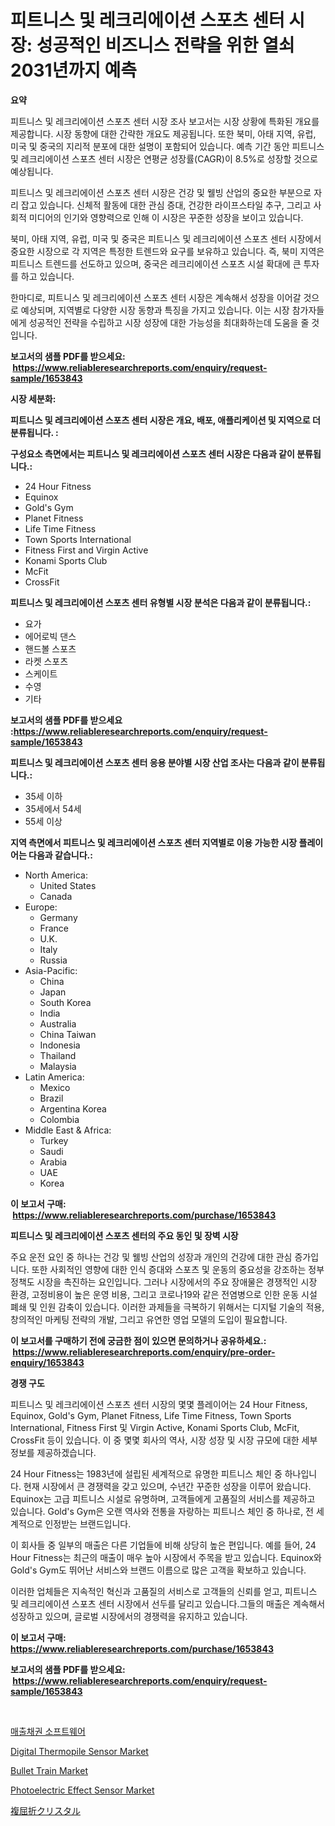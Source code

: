 <p><h1>피트니스 및 레크리에이션 스포츠 센터 시장: 성공적인 비즈니스 전략을 위한 열쇠 2031년까지 예측</h1></p><p><strong>요약</strong></p>
<p><p>피트니스 및 레크리에이션 스포츠 센터 시장 조사 보고서는 시장 상황에 특화된 개요를 제공합니다. 시장 동향에 대한 간략한 개요도 제공됩니다. 또한 북미, 아태 지역, 유럽, 미국 및 중국의 지리적 분포에 대한 설명이 포함되어 있습니다. 예측 기간 동안 피트니스 및 레크리에이션 스포츠 센터 시장은 연평균 성장률(CAGR)이 8.5%로 성장할 것으로 예상됩니다.</p><p>피트니스 및 레크리에이션 스포츠 센터 시장은 건강 및 웰빙 산업의 중요한 부분으로 자리 잡고 있습니다. 신체적 활동에 대한 관심 증대, 건강한 라이프스타일 추구, 그리고 사회적 미디어의 인기와 영향력으로 인해 이 시장은 꾸준한 성장을 보이고 있습니다.</p><p>북미, 아태 지역, 유럽, 미국 및 중국은 피트니스 및 레크리에이션 스포츠 센터 시장에서 중요한 시장으로 각 지역은 특정한 트렌드와 요구를 보유하고 있습니다. 즉, 북미 지역은 피트니스 트렌드를 선도하고 있으며, 중국은 레크리에이션 스포츠 시설 확대에 큰 투자를 하고 있습니다.</p><p>한마디로, 피트니스 및 레크리에이션 스포츠 센터 시장은 계속해서 성장을 이어갈 것으로 예상되며, 지역별로 다양한 시장 동향과 특징을 가지고 있습니다. 이는 시장 참가자들에게 성공적인 전략을 수립하고 시장 성장에 대한 가능성을 최대화하는데 도움을 줄 것입니다.</p></p>
<p><strong>보고서의 샘플 PDF를 받으세요: &nbsp;<a href="https://www.reliableresearchreports.com/enquiry/request-sample/1653843">https://www.reliableresearchreports.com/enquiry/request-sample/1653843</a></strong></p>
<p><strong>시장 세분화:</strong></p>
<p><strong> 피트니스 및 레크리에이션 스포츠 센터 시장은 개요, 배포, 애플리케이션 및 지역으로 더 분류됩니다. :</strong></p>
<p><strong>구성요소 측면에서는 피트니스 및 레크리에이션 스포츠 센터 시장은 다음과 같이 분류됩니다.:</strong></p>
<p><ul><li>24 Hour Fitness</li><li>Equinox</li><li>Gold's Gym</li><li>Planet Fitness</li><li>Life Time Fitness</li><li>Town Sports International</li><li>Fitness First and Virgin Active</li><li>Konami Sports Club</li><li>McFit</li><li>CrossFit</li></ul></p>
<p><strong> 피트니스 및 레크리에이션 스포츠 센터 유형별 시장 분석은 다음과 같이 분류됩니다.:</strong></p>
<p><ul><li>요가</li><li>에어로빅 댄스</li><li>핸드볼 스포츠</li><li>라켓 스포츠</li><li>스케이트</li><li>수영</li><li>기타</li></ul></p>
<p><strong>보고서의 샘플 PDF를 받으세요 :<a href="https://www.reliableresearchreports.com/enquiry/request-sample/1653843">https://www.reliableresearchreports.com/enquiry/request-sample/1653843</a></strong></p>
<p><strong> 피트니스 및 레크리에이션 스포츠 센터 응용 분야별 시장 산업 조사는 다음과 같이 분류됩니다.:</strong></p>
<p><ul><li>35세 이하</li><li>35세에서 54세</li><li>55세 이상</li></ul></p>
<p><strong>지역 측면에서 피트니스 및 레크리에이션 스포츠 센터 지역별로 이용 가능한 시장 플레이어는 다음과 같습니다.:</strong></p>
<p><ul>
    <li>
        North America:
        <ul>
            <li>United States</li>
            <li>Canada</li>
        </ul>
    </li>
    <li>
        Europe:
        <ul>
            <li>Germany</li>
            <li>France</li>
            <li>U.K.</li>
            <li>Italy</li>
            <li>Russia</li>
        </ul>
    </li>
    <li>
        Asia-Pacific:
        <ul>
            <li>China</li>
            <li>Japan</li>
            <li>South Korea</li>
            <li>India</li>
            <li>Australia</li>
            <li>China Taiwan</li>
            <li>Indonesia</li>
            <li>Thailand</li>
            <li>Malaysia</li>
        </ul>
    </li>
    <li>
        Latin America:
        <ul>
            <li>Mexico</li>
            <li>Brazil</li>
            <li>Argentina Korea</li>
            <li>Colombia</li>
        </ul>
    </li>
    <li>
        Middle East & Africa:
        <ul>
            <li>Turkey</li>
            <li>Saudi</li>
            <li>Arabia</li>
            <li>UAE</li>
            <li>Korea</li>
        </ul>
    </li>
    </ul></p>
<p><strong>이 보고서 구매: &nbsp;<a href="https://www.reliableresearchreports.com/purchase/1653843">https://www.reliableresearchreports.com/purchase/1653843</a></strong></p>
<p><strong>피트니스 및 레크리에이션 스포츠 센터의 주요 동인 및 장벽 시장</strong></p>
<p><p>주요 운전 요인 중 하나는 건강 및 웰빙 산업의 성장과 개인의 건강에 대한 관심 증가입니다. 또한 사회적인 영향에 대한 인식 증대와 스포츠 및 운동의 중요성을 강조하는 정부 정책도 시장을 촉진하는 요인입니다. 그러나 시장에서의 주요 장애물은 경쟁적인 시장 환경, 고정비용이 높은 운영 비용, 그리고 코로나19와 같은 전염병으로 인한 운동 시설 폐쇄 및 인원 감축이 있습니다. 이러한 과제들을 극복하기 위해서는 디지털 기술의 적용, 창의적인 마케팅 전략의 개발, 그리고 유연한 영업 모델의 도입이 필요합니다.</p></p>
<p><strong>이 보고서를 구매하기 전에 궁금한 점이 있으면 문의하거나 공유하세요.: &nbsp;<a href="https://www.reliableresearchreports.com/enquiry/pre-order-enquiry/1653843">https://www.reliableresearchreports.com/enquiry/pre-order-enquiry/1653843</a></strong></p>
<p><strong>경쟁 구도</strong></p>
<p><p>피트니스 및 레크리에이션 스포츠 센터 시장의 몇몇 플레이어는 24 Hour Fitness, Equinox, Gold's Gym, Planet Fitness, Life Time Fitness, Town Sports International, Fitness First 및 Virgin Active, Konami Sports Club, McFit, CrossFit 등이 있습니다. 이 중 몇몇 회사의 역사, 시장 성장 및 시장 규모에 대한 세부 정보를 제공하겠습니다.</p><p>24 Hour Fitness는 1983년에 설립된 세계적으로 유명한 피트니스 체인 중 하나입니다. 현재 시장에서 큰 경쟁력을 갖고 있으며, 수년간 꾸준한 성장을 이루어 왔습니다. Equinox는 고급 피트니스 시설로 유명하며, 고객들에게 고품질의 서비스를 제공하고 있습니다. Gold's Gym은 오랜 역사와 전통을 자랑하는 피트니스 체인 중 하나로, 전 세계적으로 인정받는 브랜드입니다.</p><p>이 회사들 중 일부의 매출은 다른 기업들에 비해 상당히 높은 편입니다. 예를 들어, 24 Hour Fitness는 최근의 매출이 매우 높아 시장에서 주목을 받고 있습니다. Equinox와 Gold's Gym도 뛰어난 서비스와 브랜드 이름으로 많은 고객을 확보하고 있습니다.</p><p>이러한 업체들은 지속적인 혁신과 고품질의 서비스로 고객들의 신뢰를 얻고, 피트니스 및 레크리에이션 스포츠 센터 시장에서 선두를 달리고 있습니다.그들의 매출은 계속해서 성장하고 있으며, 글로벌 시장에서의 경쟁력을 유지하고 있습니다.</p></p>
<p><strong>이 보고서 구매: &nbsp; <a href="https://www.reliableresearchreports.com/purchase/1653843">https://www.reliableresearchreports.com/purchase/1653843</a></strong></p>
<p><strong>보고서의 샘플 PDF를 받으세요: &nbsp;<a href="https://www.reliableresearchreports.com/enquiry/request-sample/1653843">https://www.reliableresearchreports.com/enquiry/request-sample/1653843</a></strong><strong></strong></p>
<p>&nbsp;</p>
<p><p><a href="https://github.com/trmesnao7959541/Market-Research-Report-List-1/blob/main/943212011015.md">매출채권 소프트웨어</a></p><p><a href="https://github.com/jhcraigie/Market-Research-Report-List-2/blob/main/digital-thermopile-sensor-market.md">Digital Thermopile Sensor Market</a></p><p><a href="https://issuu.com/reportprime-2/docs/bullet-train-market-size-2030.pptx">Bullet Train Market</a></p><p><a href="https://github.com/sonuprakash1/Market-Research-Report-List-2/blob/main/photoelectric-effect-sensor-market.md">Photoelectric Effect Sensor Market</a></p><p><a href="https://github.com/ReyesKohler20231/Market-Research-Report-List-1/blob/main/835241411848.md">複屈折クリスタル</a></p></p>